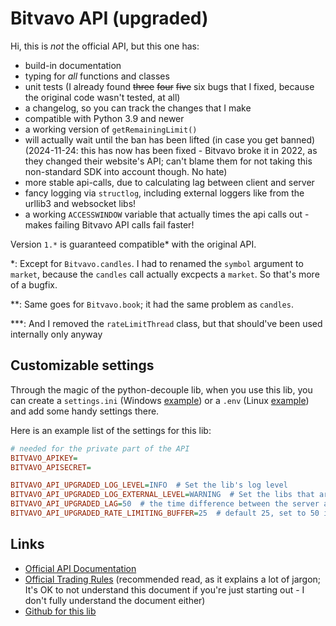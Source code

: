 # Bitvavo API (upgraded)

Hi, this is *not* the official API, but this one has:

- build-in documentation
- typing for *all* functions and classes
- unit tests (I already found ~~three~~ ~~four~~ ~~five~~ six bugs that I fixed,
  because the original code wasn't tested, at all)
- a changelog, so you can track the changes that I make
- compatible with Python 3.9 and newer
- a working version of `getRemainingLimit()`
- will actually wait until the ban has been lifted (in case you get banned)
  (2024-11-24: this has now has been fixed - Bitvavo broke it in 2022, as they
  changed their website's API; can't blame them for not taking this non-standard
  SDK into account though. No hate)
- more stable api-calls, due to calculating lag between client and server
- fancy logging via `structlog`, including external loggers like from the
  urllib3 and websocket libs!
- a working `ACCESSWINDOW` variable that actually times the api calls out -
  makes failing Bitvavo API calls fail faster!

Version `1.*` is guaranteed compatible\* with the original API.

\*: Except for `Bitvavo.candles`. I had to renamed the `symbol` argument to
`market`, because the `candles` call actually excpects a `market`. So that's
more of a bugfix.

\*\*: Same goes for `Bitvavo.book`; it had the same problem as `candles`.

\*\*\*: And I removed the `rateLimitThread` class, but that should've been used
internally only anyway

## Customizable settings

Through the magic of the python-decouple lib, when you use this lib, you can
create a `settings.ini` (Windows
[example](https://pypi.org/project/python-decouple/#ini-file)) or a `.env`
(Linux [example](https://pypi.org/project/python-decouple/#env-file)) and add
some handy settings there.

Here is an example list of the settings for this lib:

```ini
# needed for the private part of the API
BITVAVO_APIKEY=
BITVAVO_APISECRET=

BITVAVO_API_UPGRADED_LOG_LEVEL=INFO  # Set the lib's log level
BITVAVO_API_UPGRADED_LOG_EXTERNAL_LEVEL=WARNING  # Set the libs that are used by *this* lib's log level
BITVAVO_API_UPGRADED_LAG=50  # the time difference between the server and your local time (you'll have to calculate this yourself - tip: use the bitvavo.time() functionality in a separate script)
BITVAVO_API_UPGRADED_RATE_LIMITING_BUFFER=25  # default 25, set to 50 if you get "you have been banned" messages (or even higher, if needed)
```

## Links

- [Official API Documentation](https://docs.bitvavo.com/)
- [Official Trading Rules](https://bitvavo.com/en/trading-rules) (recommended
  read, as it explains a lot of jargon; It's OK to not understand this document
  if you're just starting out - I don't fully understand the document either)
- [Github for this lib](https://github.com/Thaumatorium/bitvavo-api-upgraded)
